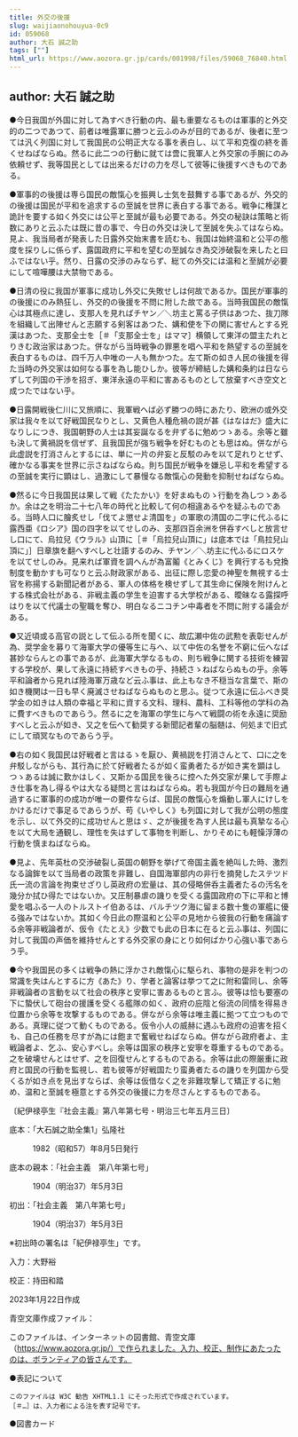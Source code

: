 ```yaml
---
title: 外交の後援
slug: waijiaonohouyua-0c9
id: 059068
author: 大石 誠之助
tags: [""]
html_url: https://www.aozora.gr.jp/cards/001998/files/59068_76840.html
---
```


## author: 大石 誠之助

●今日我国が外国に対して為すべき行動の内、最も重要なるものは軍事的と外交的の二つであつて、前者は唯露軍に勝つと云ふのみが目的であるが、後者に至つては汎く列国に対して我国民の公明正大なる事を表白し、以て平和克復の終を善くせねばならぬ。然るに此二つの行動に就ては啻に我軍人と外交家の手腕にのみ依頼せず、我等国民としては出来るだけの力を尽して彼等に後援すべきものである。

●軍事的の後援は専ら国民の敵愾心を振興し士気を鼓舞する事であるが、外交的の後援は国民が平和を追求するの至誠を世界に表白する事である。戦争に権謀と詭計を要する如く外交には公平と至誠が最も必要である。外交の秘訣は策略と術数にありと云ふたは既に昔の事で、今日の外交は決して至誠を失ふてはならぬ。見よ、我当局者が発表した日露外交始末書を読むも、我国は始終温和と公平の態度を採りしに係らず、露国政府に平和を望むの至誠なき為交渉破裂を来したと曰ふではない乎。然り、日露の交渉のみならず、総ての外交には温和と至誠が必要にして喧嘩腰は大禁物である。

●日清の役に我国が軍事に成功し外交に失敗せしは何故であるか。国民が軍事的の後援にのみ熱狂し、外交的の後援を不問に附した故である。当時我国民の敵愾心は其極点に達し、支那人を見ればチヤン／＼坊主と罵る子供はあつた、抜刀隊を組織して出陣せんと志願する剣客はあつた、媾和使を下の関に害せんとする兇漢はあつた、支那全士を［＃「支那全士を」はママ］横領して東洋の盟主たれとりきむ政治家はあつた。併ながら当時戦争の罪悪を唱へ平和を熱望するの至誠を表白するものは、四千万人中唯の一人も無かつた。左て斯の如き人民の後援を得た当時の外交家は如何なる事を為し能ひしか。彼等が締結した媾和条約は日ならずして列国の干渉を招ぎ、東洋永遠の平和に害あるものとして放棄すべき空文と成つたではない乎。

●日露開戦後仁川に又旅順に、我軍戦へば必ず勝つの時にあたり、欧洲の或外交家は我々を以て好戦国民なりとし、又黄色人種危禍の説が甚《はなはだ》盛大になりしにつき、我国朝野の人士は其妄誕なるを弁ずるに勉めつゝある。余等と雖も決して黄禍説を信ぜず、且我国民が強ち戦争を好むものとも思はぬ。併ながら此虚説を打消さんとするには、単に一片の弁妄と反駁のみを以て足れりとせず、確かなる事実を世界に示さねばならぬ。則ち国民が戦争を嫌忌し平和を希望するの至誠を実行に顕はし、過激にして暴慢なる敵愾心の発動を抑制せねばならぬ。

●然るに今日我国民は果して戦《たたかい》を好まぬものゝ行動を為しつゝあるか。余は之を明治二十七八年の時代と比較して何の相違あるやを疑ふものである。当時人口に膾炙せし「伐てよ懲せよ清国を」の軍歌の清国の二字に代ふるに露西亜《ロシア》国の四字を以てせしのみ、支那四百余洲を併呑すべしと放言せし口にて、烏拉兒《ウラル》山頂に［＃「烏拉兒山頂に」は底本では「鳥拉兒山頂に」］日章旗を翻へすべしと壮語するのみ、チヤン／＼坊主に代ふるにロスケを以てせしのみ。見来れば軍資を調へんが為富鬮《とみくじ》を興行するも兌換制度を動かすも可なりと云ふ財政家がある、出征に際し恋愛の神聖を無視する士官を称揚する新聞記者がある、軍人の体格を検せずして其生命に保険を附けんとする株式会社がある、非戦主義の学生を迫害する大学校がある、曖昧なる露探呼はりを以て代議士の聖職を奪ひ、明白なるニコチン中毒者を不問に附する議会がある。

●又近頃或る高官の説として伝ふる所を聞くに、故広瀬中佐の武勲を表彰せんが為、奨学金を募りて海軍大学の優等生に与へ、以て中佐の名誉を不窮に伝へなば甚妙ならんとの事であるが、此海軍大学なるもの、則ち戦争に関する技術を練習する学校が、果して永遠に持続すべきもの乎、持続さゝねばならぬもの乎。余等平和論者から見れば陸海軍万歳など云ふ事は、此上もなき不穏当な言葉で、斯の如き機関は一日も早く廃滅させねばならぬものと思ふ。従つて永遠に伝ふべき奨学金の如きは人類の幸福と平和に資する文科、理科、農科、工科等他の学科の為に費すべきものであらう。然るに之を海軍の学生に与へて戦闘の術を永遠に奨励すべしと云ふが如き、又之を伝へて勧奨する新聞記者輩の脳髄は、何処まで旧式にして頑冥なものであらう乎。

●右の如く我国民は好戦者と言はるゝを厭ひ、黄禍説を打消さんとて、口に之を弁駁しながらも、其行為に於て好戦者たるが如く蛮勇者たるが如き実を顕はしつゝあるは誠に歎かはしく、又斯かる国民を後ろに控へた外交家が果して手際よき仕事を為し得るやは大なる疑問と言はねばならぬ。若も我国が今日の難局を通過するに軍事的の成功が唯一の要件ならば、国民の敵愾心を煽動し軍人にけしをかけるだけで事足るであらうが、苟《いやしく》も列国に対して我が公明の態度を示し、以て外交的に成功せんと思はゞ、之が後援を為す人民は最も真摯なる心を以て大局を通観し、理性を失はずして事物を判断し、かりそめにも軽懆浮薄の行動を慎まねばならぬ。

●見よ、先年英杜の交渉破裂し英国の朝野を挙げて帝国主義を絶叫した時、激烈なる論鉾を以て当局者の政策を非難し、自国海軍部内の非行を摘発したステツド氏一流の言論を拘束せざりし英政府の宏量は、其の侵略併呑主義者たるの汚名を幾分か拭ひ得たではないか。又圧制暴虐の譏りを受くる露国政府の下に平和と博愛を唱ふる一人のトルストイ伯あるは、バルチツク海に留まる数十隻の軍艦に優る強みではないか。其如く今日此の際温和と公平の見地から彼我の行動を痛論する余等非戦論者が、仮令《たとえ》少数でも此の日本に在ると云ふ事は、列国に対して我国の声価を維持せんとする外交家の身にとり如何ばかり心強い事であらう乎。

●今や我国民の多くは戦争の熱に浮かされ敵愾心に駆られ、事物の是非を判つの常識を失はんとするに方《あた》り、学者と論客は挙つて之に附和雷同し、余等非戦論者の言動を以て社会の秩序と安寧に害あるものと言ふ。彼等は恰も要塞の下に蟄伏して砲台の援護を受くる艦隊の如く、政府の庇陰と俗流の同情を得易き位置から余等を攻撃するものである。併ながら余等は唯主義に拠つて立つものである。真理に従つて動くものである。仮令小人の威赫に遇ふも政府の迫害を招くも、自己の任務を尽すが為には飽まで奮戦せねばならぬ。併ながら政府者よ、主戦論者よ、乞ふ、安心すべし。余等は国家の秩序と安寧を尊重するものである。之を破壊せんとはせず、之を回復せんとするものである。余等は此の際厳重に政府と国民の行動を監視し、若も彼等が好戦国たり蛮勇者たるの譏りを列国から受くるが如き点を見出すならば、余等は仮借なく之を非難攻撃して矯正するに勉め、温和と至誠を極意とする外交の後援に力を尽さんとするものである。

〔紀伊禄亭生『社会主義』第八年第七号・明治三七年五月三日〕













底本：「大石誠之助全集1」弘隆社

　　　1982（昭和57）年8月5日発行

底本の親本：「社会主義　第八年第七号」

　　　1904（明治37）年5月3日

初出：「社会主義　第八年第七号」

　　　1904（明治37）年5月3日

※初出時の署名は「紀伊禄亭生」です。

入力：大野裕

校正：持田和踏

2023年1月22日作成

青空文庫作成ファイル：

このファイルは、インターネットの図書館、青空文庫（https://www.aozora.gr.jp/）で作られました。入力、校正、制作にあたったのは、ボランティアの皆さんです。











●表記について


	このファイルは W3C 勧告 XHTML1.1 にそった形式で作成されています。
	［＃…］は、入力者による注を表す記号です。







●図書カード